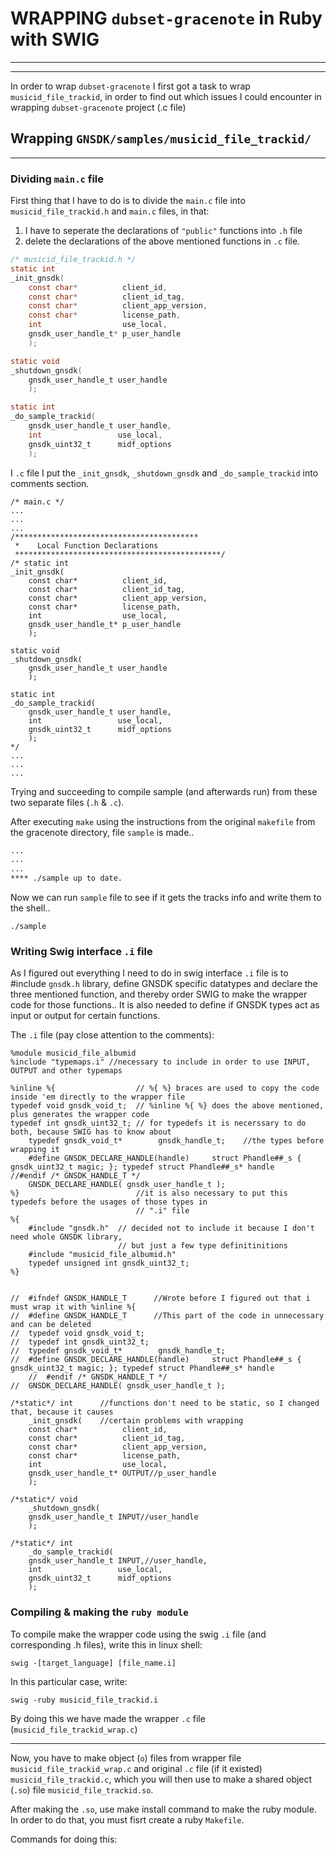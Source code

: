 # WRAPPING `dubset-gracenote` in Ruby with SWIG
-------

--------


In order to wrap `dubset-gracenote` I first got a task to wrap `musicid_file_trackid`, in order to find out which issues I could encounter in wrapping `dubset-gracenote` project (.c file)

## Wrapping `GNSDK/samples/musicid_file_trackid/`
------

### Dividing `main.c` file

First thing that I have to do is to divide the `main.c` file into `musicid_file_trackid.h` and `main.c` files, in that:
1. I have to seperate the declarations of `"public"` functions into `.h` file
2. delete the declarations of the above mentioned functions in `.c` file.

```c
/* musicid_file_trackid.h */
static int
_init_gnsdk(
	const char*          client_id,
	const char*          client_id_tag,
	const char*          client_app_version,
	const char*          license_path,
	int                  use_local,
	gnsdk_user_handle_t* p_user_handle
	);

static void
_shutdown_gnsdk(
	gnsdk_user_handle_t user_handle
	);

static int
_do_sample_trackid(
	gnsdk_user_handle_t user_handle,
	int                 use_local,
	gnsdk_uint32_t      midf_options
	);
```

I `.c` file I put the `_init_gnsdk`, `_shutdown_gnsdk` and `_do_sample_trackid` into comments section.
```
/* main.c */
...
...
...
/*****************************************
 *    Local Function Declarations
 **********************************************/
/* static int           
_init_gnsdk(
	const char*          client_id,
	const char*          client_id_tag,
	const char*          client_app_version,
	const char*          license_path,
	int                  use_local,
	gnsdk_user_handle_t* p_user_handle
	);

static void
_shutdown_gnsdk(
	gnsdk_user_handle_t user_handle
	);

static int
_do_sample_trackid(
	gnsdk_user_handle_t user_handle,
	int                 use_local,
	gnsdk_uint32_t      midf_options
	);
*/
...
...
...
```

Trying and succeeding to compile sample (and afterwards run) from these two separate files (`.h` & `.c`).

After executing `make` using the instructions from the original `makefile` from the gracenote directory, file `sample` is made.. 
```sh
...
...
...
**** ./sample up to date.
```
Now we can run `sample` file to see if it gets the tracks info and write them to the shell..

`./sample`

### Writing Swig interface `.i` file

As I figured out everything I need to do in swig interface `.i` file is to #include `gnsdk.h` library, define GNSDK specific datatypes and declare the three mentioned function, and thereby order SWIG to make the wrapper code for those functions..
It is also needed to define if GNSDK types act as input or output for certain functions.

The `.i` file (pay close attention to the comments):

```i
%module musicid_file_albumid 
%include "typemaps.i" //necessary to include in order to use INPUT, OUTPUT and other typemaps

%inline %{                  // %{ %} braces are used to copy the code inside 'em directly to the wrapper file
typedef void gnsdk_void_t;  // %inline %{ %} does the above mentioned, plus generates the wrapper code
typedef int gnsdk_uint32_t; // for typedefs it is necerssary to do both, because SWIG has to know about
	typedef gnsdk_void_t*        gnsdk_handle_t;    //the types before wrapping it
	#define GNSDK_DECLARE_HANDLE(handle)     struct Phandle##_s { gnsdk_uint32_t magic; }; typedef struct Phandle##_s* handle
//#endif /* GNSDK_HANDLE_T */
	GNSDK_DECLARE_HANDLE( gnsdk_user_handle_t );
%}                          //it is also necessary to put this typedefs before the usages of those types in 
                            // ".i" file
%{
	#include "gnsdk.h"	// decided not to include it because I don't need whole GNSDK library,
                    	// but just a few type definitinitions
	#include "musicid_file_albumid.h"
	typedef unsigned int gnsdk_uint32_t;	
%}


//  #ifndef GNSDK_HANDLE_T      //Wrote before I figured out that i must wrap it with %inline %{
//	#define GNSDK_HANDLE_T      //This part of the code in unnecessary and can be deleted
//	typedef void gnsdk_void_t;
//	typedef int gnsdk_uint32_t;
//	typedef gnsdk_void_t*        gnsdk_handle_t;
//	#define GNSDK_DECLARE_HANDLE(handle)     struct Phandle##_s { gnsdk_uint32_t magic; }; typedef struct Phandle##_s* handle
	//  #endif /* GNSDK_HANDLE_T */
//	GNSDK_DECLARE_HANDLE( gnsdk_user_handle_t );

/*static*/ int      //functions don't need to be static, so I changed that, because it causes
	_init_gnsdk(    //certain problems with wrapping
	const char*          client_id,
	const char*          client_id_tag,
	const char*          client_app_version,
	const char*          license_path,
	int                  use_local,
	gnsdk_user_handle_t* OUTPUT//p_user_handle
	);

/*static*/ void
	_shutdown_gnsdk(
	gnsdk_user_handle_t INPUT//user_handle
	);

/*static*/ int
	_do_sample_trackid(
	gnsdk_user_handle_t INPUT,//user_handle,
	int                 use_local,
	gnsdk_uint32_t      midf_options
	);

```


### Compiling & making the `ruby module`

To compile make the wrapper code using the swig `.i` file (and corresponding .h files), write this in linux shell:

`swig -[target_language] [file_name.i]`

In this particular case, write:

`swig -ruby musicid_file_trackid.i`

By doing this we have made the wrapper `.c` file (`musicid_file_trackid_wrap.c`)

--------

Now, you have to make object (`o`) files from wrapper file `musicid_file_trackid_wrap.c` and original `.c` file (if it existed) `musicid_file_trackid.c`, which you will then use to make a shared object (`.so`) file `musicid_file_trackid.so`.

After making the `.so`, use make install command to make the ruby module. In order to do that, you must fisrt create a ruby `Makefile`.

Commands for doing this:




